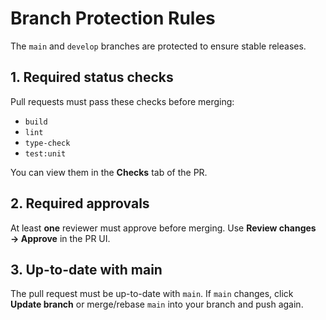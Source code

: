 # Branch Protection Rules

The `main` and `develop` branches are protected to ensure stable releases.

## 1. Required status checks

Pull requests must pass these checks before merging:

- `build`
- `lint`
- `type-check`
- `test:unit`

You can view them in the **Checks** tab of the PR.

## 2. Required approvals

At least **one** reviewer must approve before merging. Use **Review changes → Approve** in the PR UI.

## 3. Up-to-date with main

The pull request must be up-to-date with `main`. If `main` changes, click **Update branch** or merge/rebase `main` into your branch and push again.
